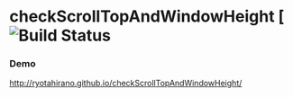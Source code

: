 # checkScrollTopAndWindowHeight [![Build Status](https://travis-ci.org/RyotaHirano/checkScrollTopAndWindowHeight.svg?branch=master)

### Demo
http://ryotahirano.github.io/checkScrollTopAndWindowHeight/
